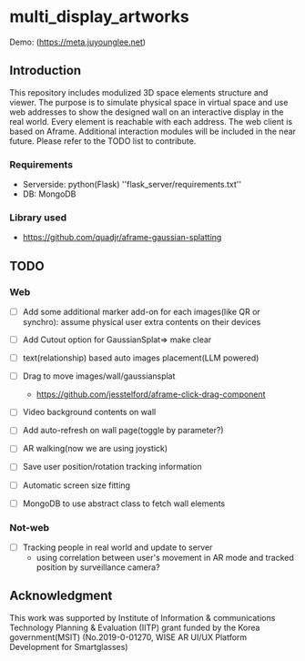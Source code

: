 # multi_display_artworks
Demo: (https://meta.juyounglee.net)

## Introduction
This repository includes modulized 3D space elements structure and viewer. The purpose is to simulate physical space in virtual space and use web addresses to show the designed wall on an interactive display in the real world. Every element is reachable with each address. The web client is based on Aframe. Additional interaction modules will be included in the near future. Please refer to the TODO list to contribute.

### Requirements
- Serverside: python(Flask) ''flask_server/requirements.txt''
- DB: MongoDB

### Library used
 - https://github.com/quadjr/aframe-gaussian-splatting


## TODO

### Web
- [ ] Add some additional marker add-on for each images(like QR or synchro): assume physical user extra contents on their devices
- [ ] Add Cutout option for GaussianSplat=> make clear
- [ ] text(relationship) based auto images placement(LLM powered)
- [ ] Drag to move images/wall/gaussiansplat
  - https://github.com/jesstelford/aframe-click-drag-component
- [ ] Video background contents on wall
- [ ] Add auto-refresh on wall page(toggle by parameter?)
- [ ] AR walking(now we are using joystick)
- [ ] Save user position/rotation tracking information
- [ ] Automatic screen size fitting
- [ ] MongoDB to use abstract class to fetch wall elements


### Not-web
- [ ] Tracking people in real world and update to server
  - using correlation between user's movement in AR mode and tracked position by surveillance camera?


## Acknowledgment
This work was supported by Institute of Information & communications Technology Planning & Evaluation (IITP) grant funded by the Korea government(MSIT) (No.2019-0-01270, WISE AR UI/UX Platform Development for Smartglasses)

